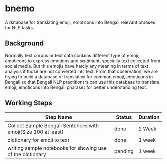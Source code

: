 # bnemo
A database for translating emoji, emoticons into Bengali relevant phrases for NLP tasks.

## Background
Normally text corpus or text data contains different type of emoji, emoticons to express emotions and sentiment, specially text collected from social media. But this emojis have hardly any meaning in terms of text analysis if those are not converted into text. From that observation, we are trying to build a database of translation for common emoji, emoticons in Bengali so that Bengali NLP practitionars can use this database to translate emoji, emoticons into Bengali pharases for better understanding text.


## Working Steps
| Step Name  | Status | Duration |
| ------------- | ------------- | ------------- |
| Collect Sample Bengali Sentences with emoji(Size 100 at least)  | done  | 2 Week |
| dictionary for emoji to text | done | 1 week |
| writing sample notebooks for showing use of the dictionary | pending | 1 week |

